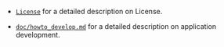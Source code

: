 *  [`License`](https://gitlab.com/shaktiproject/software/shakti-sdk/blob/master/LICENSE) for a detailed description on License.

*  [`doc/howto_develop.md`](https://gitlab.com/shaktiproject/software/shakti-sdk/blob/master/doc/howto_develop.md) for a detailed description on application development.